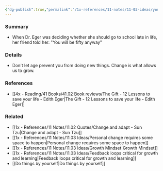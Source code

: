 ```yaml
---
{"dg-publish":true,"permalink":"/1x-references/11-notes/11-03-ideas/you-will-be-fifty-anyway-dont-let-age-prevent-you-from-change/","title":"You will be fifty anyway - dont let age prevent you from change","created":"2023-11-10T21:18:58.000+03:00","updated":"2024-02-14T20:18:19.700+03:00"}
---
```



### Summary
- When Dr. Eger was deciding whether she should go to school late in life, her friend told her: "You will be fifty anyway"

### Details
- Don't let age prevent you from doing new things. Change is what allows us to grow.

### References
- [[4x - Reading/41 Books/41.02 Book reviews/The Gift - 12 Lessons to save your life - Edith Eger\|The Gift - 12 Lessons to save your life - Edith Eger]]

### Related
- [[1x - References/11 Notes/11.02 Quotes/Change and adapt - Sun Tzu\|Change and adapt - Sun Tzu]]
- [[1x - References/11 Notes/11.03 Ideas/Personal change requires some space to happen\|Personal change requires some space to happen]]
- [[1x - References/11 Notes/11.03 Ideas/Growth Mindset\|Growth Mindset]]
- [[1x - References/11 Notes/11.03 Ideas/Feedback loops critical for growth and learning\|Feedback loops critical for growth and learning]]
- [[Do things by yourself\|Do things by yourself]]